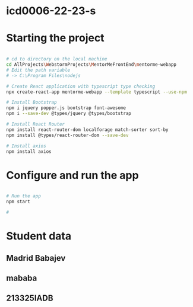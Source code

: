 # icd0006-22-23-s

# Starting the project
~~~bash

# cd to directory on the local machine
cd AllProjects\WebstormProjects\MentorMeFrontEnd\mentorme-webapp
# Edit the path variable 
# -> C:\Program Files\nodejs

# Create React application with typescript type checking
npx create-react-app mentorme-webapp --template typescript --use-npm

# Install Bootstrap
npm i jquery popper.js bootstrap font-awesome
npm i --save-dev @types/jquery @types/bootstrap

# Install React Router
npm install react-router-dom localforage match-sorter sort-by
npm install @types/react-router-dom --save-dev

# Install axios
npm install axios

~~~

# Configure and run the app
~~~bash

# Run the app
npm start

# 

~~~

# Student data

## Madrid Babajev

## mababa

## 213325IADB